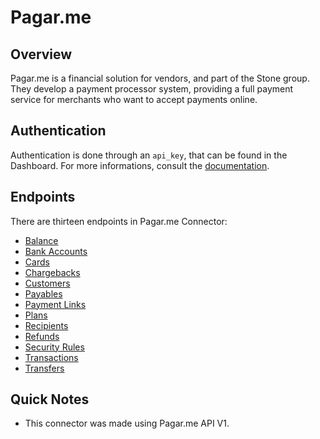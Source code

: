 # Pagar.me

## Overview

Pagar.me is a financial solution for vendors, and part of the Stone group. They develop a payment processor system, providing a full payment service for merchants who want to accept payments online.

## Authentication

Authentication is done through an `api_key`, that can be found in the Dashboard. For more informations, consult the [documentation](https://docs.pagar.me/v1/reference/principios-basicos#autentica%C3%A7%C3%A3o).

## Endpoints

There are thirteen endpoints in Pagar.me Connector:

- [Balance](https://docs.pagar.me/v1/reference/hist%C3%B3rico-das-opera%C3%A7%C3%B5es)
- [Bank Accounts](https://docs.pagar.me/v1/reference/retornando-v%C3%A1rias-contas-banc%C3%A1rias)
- [Cards](https://docs.pagar.me/v1/reference/retornando-todos-os-cart%C3%B5es)
- [Chargebacks](https://docs.pagar.me/v1/reference/retornando-chargebacks)
- [Customers](https://docs.pagar.me/v1/reference/retornando-clientes)
- [Payables](https://docs.pagar.me/v1/reference/retornando-receb%C3%ADveis)
- [Payment Links](https://docs.pagar.me/v1/reference/retornando-links-de-pagamento)
- [Plans](https://docs.pagar.me/v1/reference/retornando-planos)
- [Recipients](https://docs.pagar.me/v1/reference/retornando-todos-os-recebedores)
- [Refunds](https://docs.pagar.me/v1/reference/retornando-estornos)
- [Security Rules](https://docs.pagar.me/v1/reference/retornando-regras-de-seguran%C3%A7a)
- [Transactions](https://docs.pagar.me/v1/reference/retornando-transa%C3%A7%C3%B5es)
- [Transfers](https://docs.pagar.me/v1/reference/vendo-dados-de-v%C3%A1rias-transfer%C3%AAncias)

## Quick Notes

- This connector was made using Pagar.me API V1.